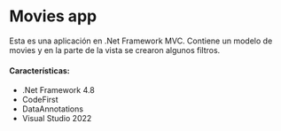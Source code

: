 # Movies app

Esta es una aplicación en .Net Framework MVC. Contiene un modelo de movies y en la parte de la vista se crearon algunos filtros.

#### Características:
- .Net Framework 4.8
- CodeFirst
- DataAnnotations
- Visual Studio 2022
